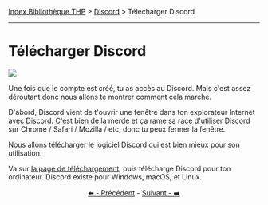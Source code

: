 [Index Bibliothèque THP](https://github.com/TheHackingProject/bibliotheque-THP/wiki) > [Discord](https://github.com/TheHackingProject/bibliotheque-THP/wiki/sommaire_discord) > Télécharger Discord

___

# Télécharger Discord

![](https://i.imgur.com/fL4cRfl.png)

Une fois que le compte est créé, tu as accès au Discord. Mais c'est assez déroutant donc nous allons te montrer comment cela marche.

D'abord, Discord vient de t'ouvrir une fenêtre dans ton explorateur Internet avec Discord. C'est bien de la merde et ça rame sa race d'utiliser Discord sur Chrome / Safari / Mozilla / etc, donc tu peux fermer la fenêtre.

Nous allons télécharger le logiciel Discord qui est bien mieux pour son utilisation.

Va sur [la page de téléchargement](https://discord.com/download), puis télécharge Discord pour ton ordinateur. Discord existe pour Windows, macOS, et Linux.


<div align="center">

[⬅️ - Précédent](https://github.com/TheHackingProject/bibliotheque-THP/wiki/connexion) - [Suivant - ➡️](https://github.com/TheHackingProject/bibliotheque-THP/wiki/telecharger_installer)

</div>